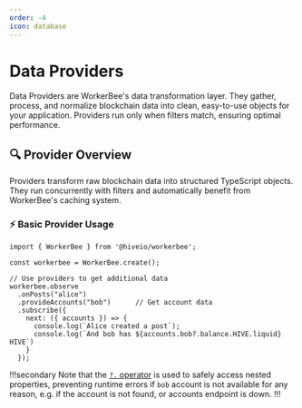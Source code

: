 ```yaml
---
order: -4
icon: database
---
```


# Data Providers

Data Providers are WorkerBee's data transformation layer. They gather, process, and normalize blockchain data into clean, easy-to-use objects for your application. Providers run only when filters match, ensuring optimal performance.

## :mag: Provider Overview

Providers transform raw blockchain data into structured TypeScript objects. They run concurrently with filters and automatically benefit from WorkerBee's caching system.

### :zap: Basic Provider Usage

```typescript:highlight="8,12"
import { WorkerBee } from '@hiveio/workerbee';

const workerbee = WorkerBee.create();

// Use providers to get additional data
workerbee.observe
  .onPosts("alice")
  .provideAccounts("bob")      // Get account data
  .subscribe({
    next: ({ accounts }) => {
      console.log(`Alice created a post`);
      console.log(`And bob has ${accounts.bob?.balance.HIVE.liquid} HIVE`)
    }
  });
```

!!!secondary
Note that the [`?.` operator](https://developer.mozilla.org/en-US/docs/Web/JavaScript/Reference/Operators/Optional_chaining) is used to safely access nested properties, preventing runtime errors if `bob` account is not available for any reason, e.g. if the account is not found, or accounts endpoint is down.
!!!
